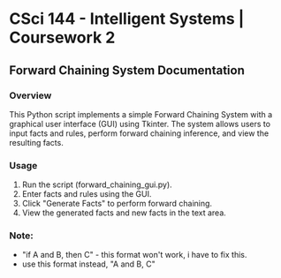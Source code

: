# CSci 144 - Intelligent Systems | Coursework 2
## Forward Chaining System Documentation

### Overview

This Python script implements a simple Forward Chaining System with a graphical user interface (GUI) using Tkinter. The system allows users to input facts and rules, perform forward chaining inference, and view the resulting facts.


### Usage

1. Run the script (forward_chaining_gui.py).
2. Enter facts and rules using the GUI.
3. Click "Generate Facts" to perform forward chaining.
4. View the generated facts and new facts in the text area.


### Note: 

- "if A and B, then C" - this format won't work, i have to fix this.
- use this format instead, "A and B, C"

